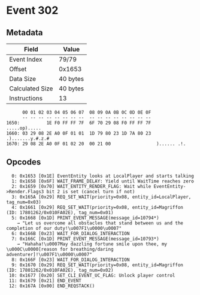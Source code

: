 # Event 302

## Metadata

| Field           | Value    |
|-----------------|----------|
| Event Index     | 79/79    |
| Offset          | 0x1653   |
| Data Size       | 40 bytes |
| Calculated Size | 40 bytes |
| Instructions    | 13       |

```
      00 01 02 03 04 05 06 07  08 09 0A 0B 0C 0D 0E 0F
      -- -- -- -- -- -- -- --  -- -- -- -- -- -- -- --
1650:          1E F0 FF FF 7F  6F 70 29 08 F0 FF FF 7F     .....op).....
1660: 03 29 08 2E A0 0F 01 01  1D 79 80 23 1D 7A 80 23  .).......y.#.z.#
1670: 29 08 2E A0 0F 01 02 20  00 21 00                 )...... .!.     
```

## Opcodes

```
  0: 0x1653 [0x1E] EventEntity looks at LocalPlayer and starts talking
  1: 0x1658 [0x6F] WAIT_FRAME_DELAY: Yield until WaitTime reaches zero
  2: 0x1659 [0x70] WAIT_ENTITY_RENDER_FLAG: Wait while EventEntity->Render.Flags3 bit 2 is set (cancel turn if not)
  3: 0x165A [0x29] REQ_SET_WAIT(priority=0x08, entity_id=LocalPlayer, tag_num=0x03)
  4: 0x1661 [0x29] REQ_SET_WAIT(priority=0x08, entity_id=Magriffon (ID: 17801262/0x010FA02E), tag_num=0x01)
  5: 0x1668 [0x1D] PRINT_EVENT_MESSAGE(message_id=10794*)
    → "Let us overcome all obstacles that stand between us and the completion of our duty!\u007F1\u0000\u0007"
  6: 0x166B [0x23] WAIT_FOR_DIALOG_INTERACTION
  7: 0x166C [0x1D] PRINT_EVENT_MESSAGE(message_id=10793*)
    → "Hahaha!\u0007May dazzling fortune smile upon thee, my \u000C\u0000[reason for breathing/daring adventurer]!\u007F1\u0000\u0007"
  8: 0x166F [0x23] WAIT_FOR_DIALOG_INTERACTION
  9: 0x1670 [0x29] REQ_SET_WAIT(priority=0x08, entity_id=Magriffon (ID: 17801262/0x010FA02E), tag_num=0x02)
 10: 0x1677 [0x20] SET_CLI_EVENT_UC_FLAG: Unlock player control
 11: 0x1679 [0x21] END_EVENT
 12: 0x167A [0x00] END_REQSTACK()
```

